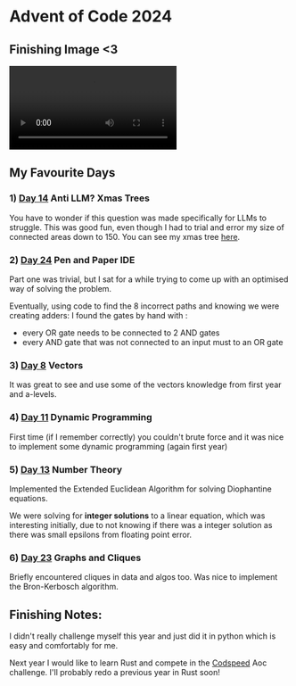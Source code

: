 # Advent of Code 2024

## Finishing Image <3
<video>
  <source src="images/finished_video.mov" type="video/mp4">
</video>

## My Favourite Days
### 1) [Day 14](/14) Anti LLM? Xmas Trees
You have to wonder if this question was made specifically for LLMs to struggle.
This was good fun, even though I had to trial and error my size of connected areas down to 150.
You can see my xmas tree [here](/14).

### 2) [Day 24](/24) Pen and Paper IDE
Part one was trivial, but I sat for a while trying to come up with an optimised way of solving the problem.

Eventually, using code to find the 8 incorrect paths and knowing we were creating adders: I found the gates by hand with :
- every OR gate needs to be connected to 2 AND gates
- every AND gate that was not connected to an input must to an OR gate

### 3) [Day 8](/8) Vectors
It was great to see and use some of the vectors knowledge from first year and a-levels.

### 4) [Day 11](/11) Dynamic Programming

First time (if I remember correctly) you couldn't brute force and it was nice to implement some dynamic programming (again first year)

### 5) [Day 13](/13) Number Theory
Implemented the Extended Euclidean Algorithm for solving Diophantine equations. 

We were solving for **integer solutions** to a linear equation, which was interesting initially, due to not knowing if there was a integer solution as there was small epsilons from floating point error.

### 6) [Day 23](/23) Graphs and Cliques 

Briefly encountered cliques in data and algos too. Was nice to implement the Bron-Kerbosch algorithm.

## Finishing Notes:

I didn't really challenge myself this year and just did it in python which is easy and comfortably for me.

Next year I would like to learn Rust and compete in the [Codspeed](https://codspeed.io/advent?utm_source=aoc) Aoc challenge. I'll probably redo a previous year in Rust soon!

